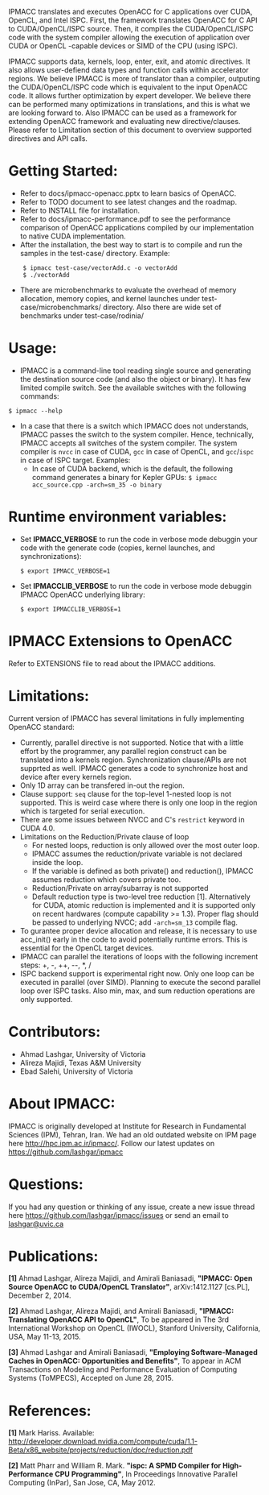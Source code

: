 IPMACC translates and executes OpenACC for C applications over CUDA, OpenCL, and Intel ISPC. First, the framework translates OpenACC for C API to CUDA/OpenCL/ISPC source. Then, it compiles the CUDA/OpenCL/ISPC code with the system compiler allowing the execution of application over CUDA or OpenCL -capable devices or SIMD of the CPU (using ISPC).

IPMACC supports data, kernels, loop, enter, exit, and atomic directives. It also allows user-defiend data types and function calls within accelerator regions. We believe IPMACC is more of translator than a compiler, outputing the CUDA/OpenCL/ISPC code which is equivalent to the input OpenACC code. It allows further optimization by expert developer. We believe there can be performed many optimizations in translations, and this is what we are looking forward to. Also IPMACC can be used as a framework for extending OpenACC framework and evaluating new directive/clauses. Please refer to Limitation section of this document to overview supported directives and API calls.

# Getting Started:
* Refer to docs/ipmacc-openacc.pptx to learn basics of OpenACC.
* Refer to TODO document to see latest changes and the roadmap.
* Refer to INSTALL file for installation.
* Refer to docs/ipmacc-performance.pdf to see the performance comparison of OpenACC applications compiled by our implementation to native CUDA implementation.
* After the installation, the best way to start is to compile and run the samples in the test-case/ directory. Example:
```
    $ ipmacc test-case/vectorAdd.c -o vectorAdd
    $ ./vectorAdd
```
* There are microbenchmarks to evaluate the overhead of memory allocation, memory copies, and kernel launches under test-case/microbenchmarks/ directory. Also there are wide set of benchmarks under test-case/rodinia/


# Usage:
* IPMACC is a command-line tool reading single source and generating the destination source code (and also the object or binary). It has few limited compile switch. See the available switches with the following commands:

`$ ipmacc --help`

* In a case that there is a switch which IPMACC does not understands, IPMACC passes the switch to the system compiler. Hence, technically, IPMACC accepts all switches of the system compiler. The system compiler is `nvcc` in case of CUDA, `gcc` in case of OpenCL, and `gcc`/`ispc` in case of ISPC target. Examples:
    * In case of CUDA backend, which is the default, the following command generates a binary for Kepler GPUs:
      `$ ipmacc acc_source.cpp -arch=sm_35 -o binary`

# Runtime environment variables:
* Set **IPMACC_VERBOSE** to run the code in verbose mode debuggin your code with the generate code (copies, kernel launches, and
    synchronizations):

    `$ export IPMACC_VERBOSE=1`

* Set **IPMACCLIB_VERBOSE** to run the code in verbose mode debuggin IPMACC OpenACC underlying library:

    `$ export IPMACCLIB_VERBOSE=1`

# IPMACC Extensions to OpenACC
Refer to EXTENSIONS file to read about the IPMACC additions.

# Limitations:
Current version of IPMACC has several limitations in fully implementing OpenACC standard:
* Currently, parallel directive is not supported. Notice that with a little effort by the programmer, any parallel region construct can be translated into a kernels region. Synchronization clause/APIs are not supprted as well. IPMACC generates a code to synchronize host and device after every kernels region.
* Only 1D array can be transfered in-out the region.
* Clause support: `seq` clause for the top-level 1-nested loop is not supported. This is weird case where there is only one loop in the region which is targeted for serial execution.
* There are some issues between NVCC and C's `restrict` keyword in CUDA 4.0.
* Limitations on the Reduction/Private clause of loop
    * For nested loops, reduction is only allowed over the most outer loop.
    * IPMACC assumes the reduction/private variable is not declared inside the loop.
    * If the variable is defined as both private() and reduction(), IPMACC assumes reduction which covers private too.
    * Reduction/Private on array/subarray is not supported
    * Default reduction type is two-level tree reduction [1]. Alternatively for CUDA, atomic reduction is implemented and it is supported only on recent hardwares (compute capability >= 1.3). Proper flag should be passed to underlying NVCC; add `-arch=sm_13` compile flag.
* To gurantee proper device allocation and release, it is necessary to use acc_init() early in the code to avoid potentially runtime errors. This is essential for the OpenCL target devices.
* IPMACC can parallel the iterations of loops with the following increment steps: +, -, ++, --, *, /
* ISPC backend support is experimental right now. Only one loop can be executed in parallel (over SIMD). Planning to execute the second parallel loop over ISPC tasks. Also min, max, and sum reduction operations are only supported.

# Contributors:
* Ahmad Lashgar, University of Victoria
* Alireza Majidi, Texas A&M University
* Ebad Salehi, University of Victoria

# About IPMACC:
IPMACC is originally developed at Institute for Research in Fundamental Sciences (IPM), Tehran, Iran. We had an old outdated website on IPM page here http://hpc.ipm.ac.ir/ipmacc/. Follow our latest updates on https://github.com/lashgar/ipmacc

# Questions:
If you had any question or thinking of any issue, create a new issue thread here https://github.com/lashgar/ipmacc/issues or send an email to lashgar@uvic.ca

# Publications:
**[1]** Ahmad Lashgar, Alireza Majidi, and Amirali Baniasadi, **"IPMACC: Open Source OpenACC to CUDA/OpenCL Translator"**, arXiv:1412.1127 [cs.PL], December 2, 2014.

**[2]** Ahmad Lashgar, Alireza Majidi, and Amirali Baniasadi, **"IPMACC: Translating OpenACC API to OpenCL"**, To be appeared in The 3rd International Workshop on OpenCL (IWOCL), Stanford University, California, USA, May 11-13, 2015.

**[3]** Ahmad Lashgar and Amirali Baniasadi, **"Employing Software-Managed Caches in OpenACC: Opportunities and Benefits"**, To appear in ACM Transactions on Modeling and Performance Evaluation of Computing Systems (ToMPECS), Accepted on June 28, 2015.

# References:
**[1]** Mark Hariss. Available: http://developer.download.nvidia.com/compute/cuda/1.1-Beta/x86_website/projects/reduction/doc/reduction.pdf

**[2]** Matt Pharr and William R. Mark. **"ispc: A SPMD Compiler for High-Performance CPU Programming"**, In Proceedings Innovative Parallel Computing (InPar), San Jose, CA, May 2012.

